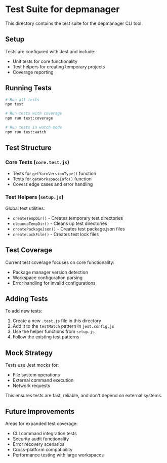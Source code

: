 # Test Suite for depmanager

This directory contains the test suite for the depmanager CLI tool.

## Setup

Tests are configured with Jest and include:
- Unit tests for core functionality
- Test helpers for creating temporary projects
- Coverage reporting

## Running Tests

```bash
# Run all tests
npm test

# Run tests with coverage
npm run test:coverage

# Run tests in watch mode
npm run test:watch
```

## Test Structure

### Core Tests (`core.test.js`)
- Tests for `getYarnVersionType()` function
- Tests for `getWorkspaceInfo()` function
- Covers edge cases and error handling

### Test Helpers (`setup.js`)
Global test utilities:
- `createTempDir()` - Creates temporary test directories
- `cleanupTempDir()` - Cleans up test directories
- `createPackageJson()` - Creates test package.json files
- `createLockFile()` - Creates test lock files

## Test Coverage

Current test coverage focuses on core functionality:
- Package manager version detection
- Workspace configuration parsing
- Error handling for invalid configurations

## Adding Tests

To add new tests:
1. Create a new `.test.js` file in this directory
2. Add it to the `testMatch` pattern in `jest.config.js`
3. Use the helper functions from `setup.js`
4. Follow the existing test patterns

## Mock Strategy

Tests use Jest mocks for:
- File system operations
- External command execution
- Network requests

This ensures tests are fast, reliable, and don't depend on external systems.

## Future Improvements

Areas for expanded test coverage:
- CLI command integration tests
- Security audit functionality
- Error recovery scenarios
- Cross-platform compatibility
- Performance testing with large workspaces

